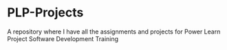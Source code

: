 # PLP-Projects
A repository where I have all the assignments and projects for Power Learn Project Software Development Training
